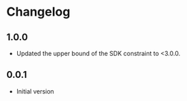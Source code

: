 # Changelog

## 1.0.0

- Updated the upper bound of the SDK constraint to <3.0.0.

## 0.0.1

- Initial version
